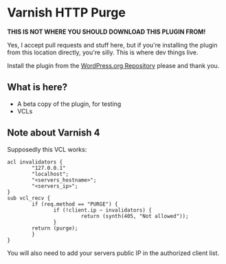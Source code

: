 Varnish HTTP Purge
==================

**THIS IS NOT WHERE YOU SHOULD DOWNLOAD THIS PLUGIN FROM!**

Yes, I accept pull requests and stuff here, but if you're installing the plugin from this location directly, you're silly. This is where dev things live. 

Install the plugin from the [WordPress.org Repository](http://wordpress.org/plugins/varnish-http-purge/) please and thank you.

## What is here?

* A beta copy of the plugin, for testing
* VCLs

## Note about Varnish 4

Supposedly this VCL works:

```
acl invalidators {
        "127.0.0.1"
        "localhost";
        "<servers_hostname>";
        "<servers_ip>";
}
sub vcl_recv {
        if (req.method == "PURGE") {
               if (!client.ip ~ invalidators) {
                        return (synth(405, "Not allowed"));
               }
        return (purge);
        }
}
```

You will also need to add your servers public IP in the authorized client list. 